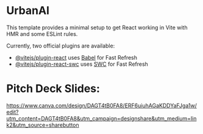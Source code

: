 # UrbanAI

This template provides a minimal setup to get React working in Vite with HMR and some ESLint rules.

Currently, two official plugins are available:

- [@vitejs/plugin-react](https://github.com/vitejs/vite-plugin-react/blob/main/packages/plugin-react/README.md) uses [Babel](https://babeljs.io/) for Fast Refresh
- [@vitejs/plugin-react-swc](https://github.com/vitejs/vite-plugin-react-swc) uses [SWC](https://swc.rs/) for Fast Refresh


# Pitch Deck Slides:
https://www.canva.com/design/DAGT4tB0FA8/ERF6uiuhAGaKDDYaFJga1w/edit?utm_content=DAGT4tB0FA8&utm_campaign=designshare&utm_medium=link2&utm_source=sharebutton
